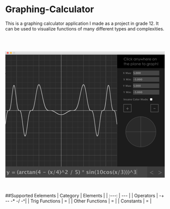 # Graphing-Calculator
This is a graphing calculator application I made as a project in grade 12. It can be used to visualize functions of many different types and complexities.

</br>

</br>

![alt text](https://github.com/VictorSuciu/Graphing-Calculator/blob/master/Images/GC_Example.png)

</br>

##Supported Eelements
| Category | Elements |
| :---: | --- |
| Operators | -+
-\-
-*
-/
-^|
| Trig Functions | = |
| Other Functions | = |
| Constants | = |
